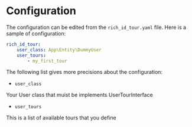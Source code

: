 # Configuration

The configuration can be edited from the `rich_id_tour.yaml` file. Here is a sample of configuration:

```yaml
rich_id_tour:
    user_class: App\Entity\DummyUser
    user_tours:
        - my_first_tour
```

The following list gives more precisions about the configuration:

- `user_class`

Your User class that muist be implements UserTourInterface


- `user_tours`

This is a list of available tours that you define
